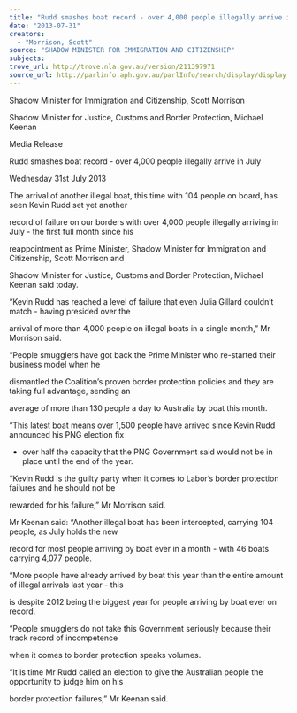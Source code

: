 ```yaml
---
title: "Rudd smashes boat record - over 4,000 people illegally arrive in July"
date: "2013-07-31"
creators:
  - "Morrison, Scott"
source: "SHADOW MINISTER FOR IMMIGRATION AND CITIZENSHIP"
subjects:
trove_url: http://trove.nla.gov.au/version/211397971
source_url: http://parlinfo.aph.gov.au/parlInfo/search/display/display.w3p;query=Id%3A%22media/pressrel/2632399%22
---
```


 Shadow Minister for Immigration and Citizenship, Scott Morrison 

 Shadow Minister for Justice, Customs and Border Protection, Michael Keenan 

 Media Release 

 Rudd smashes boat record - over 4,000 people illegally arrive in July 

 Wednesday 31st July 2013 

 The arrival of another illegal boat, this time with 104 people on board, has seen Kevin Rudd set yet another 

 record of failure on our borders with over 4,000 people illegally arriving in July - the first full month since his 

 reappointment as Prime Minister, Shadow Minister for Immigration and Citizenship, Scott Morrison and 

 Shadow Minister for Justice, Customs and Border Protection, Michael Keenan said today. 

 “Kevin Rudd has reached a level of failure that even Julia Gillard couldn’t match - having presided over the 

 arrival of more than 4,000 people on illegal boats in a single month,” Mr Morrison said. 

 “People smugglers have got back the Prime Minister who re-started their business model when he 

 dismantled the Coalition’s proven border protection policies and they are taking full advantage, sending an 

 average of more than 130 people a day to Australia by boat this month. 

 “This latest boat means over 1,500 people have arrived since Kevin Rudd announced his PNG election fix 

 - over half the capacity that the PNG Government said would not be in place until the end of the year. 

 “Kevin Rudd is the guilty party when it comes to Labor’s border protection failures and he should not be 

 rewarded for his failure,” Mr Morrison said. 

 Mr Keenan said: “Another illegal boat has been intercepted, carrying 104 people, as July holds the new 

 record for most people arriving by boat ever in a month - with 46 boats carrying 4,077 people. 

 “More people have already arrived by boat this year than the entire amount of illegal arrivals last year - this 

 is despite 2012 being the biggest year for people arriving by boat ever on record. 

 “People smugglers do not take this Government seriously because their track record of incompetence 

 when it comes to border protection speaks volumes. 

 “It is time Mr Rudd called an election to give the Australian people the opportunity to judge him on his 

 border protection failures,” Mr Keenan said. 

 


